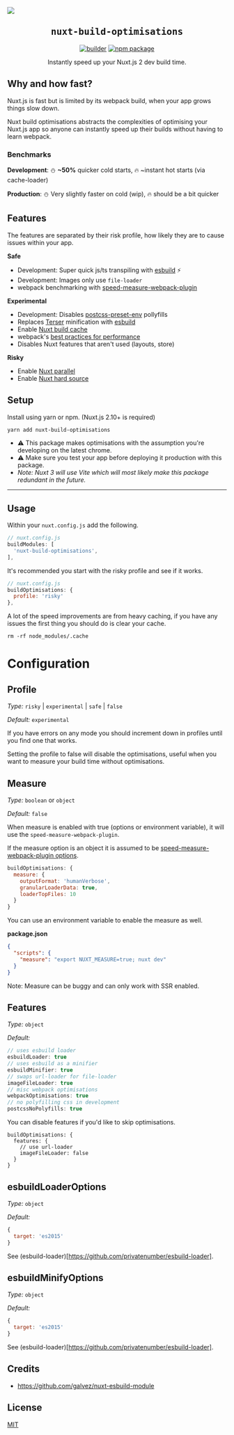 ![](https://laravel-og.beyondco.de/Nuxt%20Build%20Optimisations.png?theme=light&packageManager=yarn&packageName=nuxt-build-optimisations&pattern=texture&style=style_1&description=Instantly+speed+up+your+Nuxt+2+build+time.&md=1&showWatermark=0&fontSize=100px&images=lightning-bolt)

<h2 align='center'><samp>nuxt-build-optimisations</samp></h2>

<p align="center">
  <a href="https://github.com/loonpwn/nuxt-build-optimisations/actions"><img src="https://github.com/loonpwn/nuxt-build-optimisations/workflows/ci/badge.svg" alt="builder"></a>
  <a href="https://npmjs.com/package/nuxt-build-optimisations"><img src="https://img.shields.io/npm/v/nuxt-build-optimisations.svg" alt="npm package"></a>
</p>

<p align='center'>Instantly speed up your Nuxt.js 2 dev build time.</p>


## Why and how fast?

Nuxt.js is fast but is limited by its webpack build, when your app grows things slow down.

Nuxt build optimisations abstracts the complexities of optimising your Nuxt.js app so anyone can instantly speed up their builds
without having to learn webpack.

### Benchmarks

**Development**: :snowman: **~50%** quicker cold starts, :fire: ~instant hot starts (via cache-loader)

**Production**: :snowman: Very slightly faster on cold (wip), :fire: should be a bit quicker

## Features

The features are separated by their risk profile, how likely they are to cause issues within your app.

**Safe**

- Development: Super quick js/ts transpiling with [esbuild](https://esbuild.github.io/) :zap:
- Development: Images only use `file-loader`
- webpack benchmarking with [speed-measure-webpack-plugin](https://github.com/stephencookdev/speed-measure-webpack-plugin)

**Experimental**
- Development: Disables [postcss-preset-env](https://github.com/csstools/postcss-preset-env) pollyfills
- Replaces [Terser](https://github.com/terser/terser) minification with [esbuild](https://esbuild.github.io/)
- Enable [Nuxt build cache](https://nuxtjs.org/docs/2.x/configuration-glossary/configuration-build#cache)
- webpack's [best practices for performance](https://webpack.js.org/guides/build-performance/)
- Disables Nuxt features that aren't used (layouts, store)

**Risky**
- Enable [Nuxt parallel](https://nuxtjs.org/docs/2.x/configuration-glossary/configuration-build#parallel)
- Enable [Nuxt hard source](https://nuxtjs.org/docs/2.x/configuration-glossary/configuration-build#hardsource)


## Setup

Install using yarn or npm. (Nuxt.js 2.10+ is required)

```bash
yarn add nuxt-build-optimisations
```

- :warning: This package makes optimisations with the assumption you're developing on the latest chrome.
- :warning: Make sure you test your app before deploying it production with this package.
- _Note: Nuxt 3 will use Vite which will most likely make this package redundant in the future._

---

## Usage

Within your `nuxt.config.js` add the following.

```js
// nuxt.config.js
buildModules: [
  'nuxt-build-optimisations',
],
```

It's recommended you start with the risky profile and see if it works.

```js
// nuxt.config.js
buildOptimisations: {
  profile: 'risky'
},
```

A lot of the speed improvements are from heavy caching, if you have any issues the first thing you should
do is clear your cache.

```shell
rm -rf node_modules/.cache
```

# Configuration

## Profile

*Type:* `risky` | `experimental` | `safe` | `false`

*Default:* `experimental`

If you have errors on any mode you should increment down in profiles until you find one that works.

Setting the profile to false will disable the optimisations, useful when you want to measure your build time without optimisations.


## Measure

*Type:* `boolean` or `object`

*Default:* `false`

When measure is enabled with true (options or environment variable), it will use the `speed-measure-webpack-plugin`.

If the measure option is an object it is assumed to be [speed-measure-webpack-plugin options](https://github.com/stephencookdev/speed-measure-webpack-plugin#options).

```js
buildOptimisations: {
  measure: {
    outputFormat: 'humanVerbose',
    granularLoaderData: true,
    loaderTopFiles: 10
  }
}
```

You can use an environment variable to enable the measure as well.

**package.json**

```json
{
  "scripts": {
    "measure": "export NUXT_MEASURE=true; nuxt dev"
  }
}
```

Note: Measure can be buggy and can only work with SSR enabled.

## Features

*Type:*  `object`

*Default:*
```js
// uses esbuild loader
esbuildLoader: true
// uses esbuild as a minifier
esbuildMinifier: true
// swaps url-loader for file-loader
imageFileLoader: true
// misc webpack optimisations
webpackOptimisations: true
// no polyfilling css in development
postcssNoPolyfills: true
```

You can disable features if you'd like to skip optimisations.

```shell
buildOptimisations: {
  features: {
    // use url-loader
    imageFileLoader: false
  }
}
```

## esbuildLoaderOptions

*Type:*  `object`

*Default:*
```javascript
{
  target: 'es2015'
}
```

See (esbuild-loader)[https://github.com/privatenumber/esbuild-loader].

## esbuildMinifyOptions

*Type:*  `object`

*Default:*
```javascript
{
  target: 'es2015'
}
```

See (esbuild-loader)[https://github.com/privatenumber/esbuild-loader].

## Credits

- https://github.com/galvez/nuxt-esbuild-module

## License

[MIT](LICENSE)
